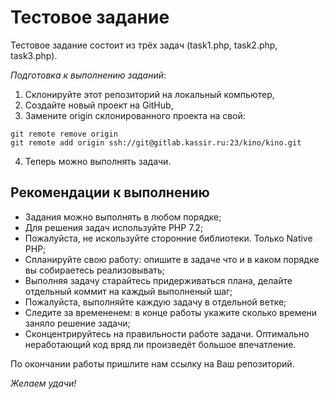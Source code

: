 # Тестовое задание #

Тестовое задание состоит из трёх задач (task1.php, task2.php, task3.php).

*Подготовка к выполнению заданий*:
1. Склонируйте этот репозиторий на локальный компьютер,
2. Создайте новый проект на GitHub, 
3. Замените origin склонированного проекта на свой:

````
git remote remove origin
git remote add origin ssh://git@gitlab.kassir.ru:23/kino/kino.git
````

4. Теперь можно выполнять задачи.

## Рекомендации к выполнению ##
* Задания можно выполнять в любом порядке;
* Для решения задач используйте PHP 7.2;
* Пожалуйста, не искользуйте сторонние библиотеки. Только Native PHP;
* Спланируйте свою работу: опишите в задаче что и в каком порядке вы собираетесь реализовывать;
* Выполняя задачу старайтесь придерживаться плана, делайте отдельный коммит на каждый выполненый шаг;
* Пожалуйста, выполняйте каждую задачу в отдельной ветке;
* Следите за времененем: в конце работы укажите сколько времени заняло решение задачи;
* Сконцентрируйтесь на правильности работе задачи. Оптимально неработающий код вряд ли произведёт большое впечатление.

По окончании работы пришлите нам ссылку на Ваш репозиторий.

*Желаем удачи!*
